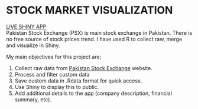 # STOCK MARKET VISUALIZATION

[LIVE SHINY APP](https://narejo.shinyapps.io/stocks/)  
Pakistan Stock Exchange (PSX) is main stock exchange in Pakistan. There is no free source of stock prices trend. I have used R to collect raw, merge and visualize in Shiny.

My main objectives for this project are;

1. Collect raw data from [Pakistan Stock Exchange](https://www.psx.com.pk/) website.  
2. Process and filter custom data
3. Save custom data in .Rdata format for quick access.
4. Use Shiny to display this to public.
5. Add additional details to the app (company description, financial summary, etc).
